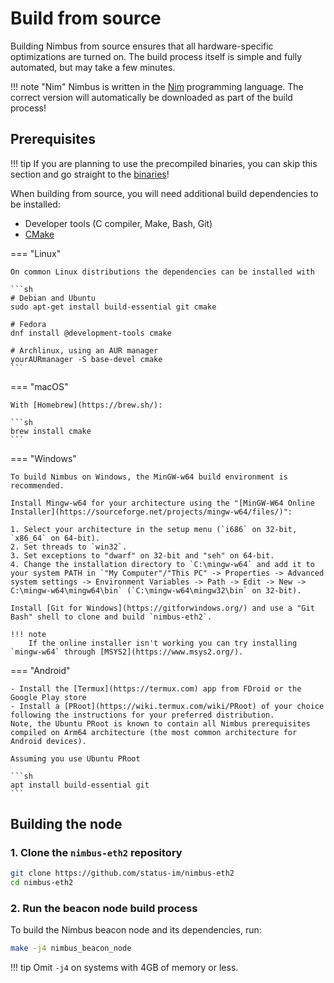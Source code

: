 # Build from source

Building Nimbus from source ensures that all hardware-specific optimizations are turned on.
The build process itself is simple and fully automated, but may take a few minutes.

!!! note "Nim"
    Nimbus is written in the [Nim](https://nim-lang.org) programming language.
    The correct version will automatically be downloaded as part of the build process!

## Prerequisites

!!! tip
    If you are planning to use the precompiled binaries, you can skip this section and go straight to the [binaries](./binaries.md)!

When building from source, you will need additional build dependencies to be installed:

- Developer tools (C compiler, Make, Bash, Git)
- [CMake](https://cmake.org/)

=== "Linux"

    On common Linux distributions the dependencies can be installed with

    ```sh
    # Debian and Ubuntu
    sudo apt-get install build-essential git cmake

    # Fedora
    dnf install @development-tools cmake

    # Archlinux, using an AUR manager
    yourAURmanager -S base-devel cmake
    ```

=== "macOS"

    With [Homebrew](https://brew.sh/):

    ```sh
    brew install cmake
    ```

=== "Windows"

    To build Nimbus on Windows, the MinGW-w64 build environment is recommended.

    Install Mingw-w64 for your architecture using the "[MinGW-W64 Online Installer](https://sourceforge.net/projects/mingw-w64/files/)":

    1. Select your architecture in the setup menu (`i686` on 32-bit, `x86_64` on 64-bit).
    2. Set threads to `win32`.
    3. Set exceptions to "dwarf" on 32-bit and "seh" on 64-bit.
    4. Change the installation directory to `C:\mingw-w64` and add it to your system PATH in `"My Computer"/"This PC" -> Properties -> Advanced system settings -> Environment Variables -> Path -> Edit -> New -> C:\mingw-w64\mingw64\bin` (`C:\mingw-w64\mingw32\bin` on 32-bit).

    Install [Git for Windows](https://gitforwindows.org/) and use a "Git Bash" shell to clone and build `nimbus-eth2`.

    !!! note
        If the online installer isn't working you can try installing `mingw-w64` through [MSYS2](https://www.msys2.org/).

=== "Android"

    - Install the [Termux](https://termux.com) app from FDroid or the Google Play store
    - Install a [PRoot](https://wiki.termux.com/wiki/PRoot) of your choice following the instructions for your preferred distribution.
    Note, the Ubuntu PRoot is known to contain all Nimbus prerequisites compiled on Arm64 architecture (the most common architecture for Android devices).

    Assuming you use Ubuntu PRoot

    ```sh
    apt install build-essential git
    ```

## Building the node

### 1. Clone the `nimbus-eth2` repository

```sh
git clone https://github.com/status-im/nimbus-eth2
cd nimbus-eth2
```

### 2. Run the beacon node build process

To build the Nimbus beacon node and its dependencies, run:

```sh
make -j4 nimbus_beacon_node
```

!!! tip
    Omit `-j4` on systems with 4GB of memory or less.
